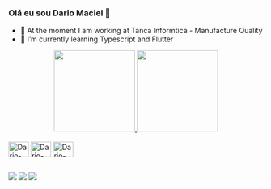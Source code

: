 ### Olá eu sou Dario Maciel 👋

- 🔭 At the moment I am working at Tanca Informtica - Manufacture Quality
- 🌱 I’m currently learning Typescript and Flutter

<div align="center">
  <a href="https://github.com/DarioPMaciel">
  <img height="160em" src="https://github-readme-stats.vercel.app/api?username=DarioPMaciel&show_icons=false&theme=blue&include_all_commits=true&count_private=true"/>
  <img height="160em" src="https://github-readme-stats.vercel.app/api/top-langs/?username=DarioPMaciel&layout=compact&langs_count=7&theme=blue"/>
</div>
  <div style="display: inline_block"><br>
    <img align="center" alt="Dario-Csharp" height="30" width="40" src="https://cdn.jsdelivr.net/gh/devicons/devicon/icons/flutter/flutter-original.svg">  
    <img align="center" alt="Dario-Csharp" height="30" width="40" src="https://cdn.jsdelivr.net/gh/devicons/devicon/icons/dart/dart-plain-wordmark.svg">
    <img align="center" alt="Dario-Csharp" height="30" width="40" src="https://cdn.jsdelivr.net/gh/devicons/devicon/icons/typescript/typescript-original.svg">
</div>

##
  
<div>
   <a href="https://instagram.com/dariodepaulamaciel" target="_blank"><img src="https://img.shields.io/badge/Instagram-E4405F?style=for-the-badge&logo=instagram&logoColor=white" target="_blank"></a>
  <a href="https://www.linkedin.com/in/dario-maciel-028bb8119/" target="_blank"><img src="https://img.shields.io/badge/LinkedIn-0077B5?style=for-the-badge&logo=linkedin&logoColor=white" target="_blank"></a>
  <a href = "mailto:ddmaciel@gmail.com"><img src="https://img.shields.io/badge/-Gmail-%23333?style=for-the-badge&logo=gmail&logoColor=white"></a>
  
  
  </div>
